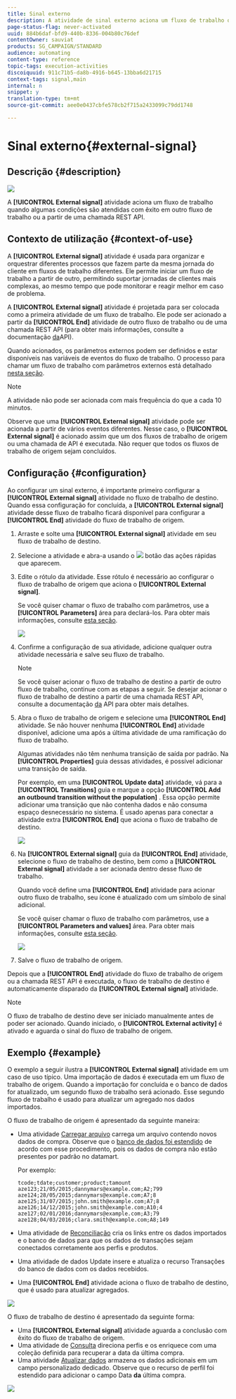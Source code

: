 ```yaml
---
title: Sinal externo
description: A atividade de sinal externo aciona um fluxo de trabalho quando algumas condições são atendidas com êxito em outro fluxo de trabalho.
page-status-flag: never-activated
uuid: 884b6daf-bfd9-440b-8336-004b80c76def
contentOwner: sauviat
products: SG_CAMPAIGN/STANDARD
audience: automating
content-type: reference
topic-tags: execution-activities
discoiquuid: 911c71b5-da8b-4916-b645-13bba6d21715
context-tags: signal,main
internal: n
snippet: y
translation-type: tm+mt
source-git-commit: aee0e0437cbfe578cb2f715a2433099c79dd1748

---
```



# Sinal externo{#external-signal}

## Descrição {#description}

![](assets/signal.png)

A **[!UICONTROL External signal]** atividade aciona um fluxo de trabalho quando algumas condições são atendidas com êxito em outro fluxo de trabalho ou a partir de uma chamada REST API.

## Contexto de utilização {#context-of-use}

A **[!UICONTROL External signal]** atividade é usada para organizar e orquestrar diferentes processos que fazem parte da mesma jornada do cliente em fluxos de trabalho diferentes. Ele permite iniciar um fluxo de trabalho a partir de outro, permitindo suportar jornadas de clientes mais complexas, ao mesmo tempo que pode monitorar e reagir melhor em caso de problema.

A **[!UICONTROL External signal]** atividade é projetada para ser colocada como a primeira atividade de um fluxo de trabalho. Ele pode ser acionado a partir da **[!UICONTROL End]** atividade de outro fluxo de trabalho ou de uma chamada REST API (para obter mais informações, consulte a documentação [da](../../api/using/triggering-a-signal-activity.md)API).

Quando acionados, os parâmetros externos podem ser definidos e estar disponíveis nas variáveis de eventos do fluxo de trabalho. O processo para chamar um fluxo de trabalho com parâmetros externos está detalhado [nesta seção](../../automating/using/calling-a-workflow-with-external-parameters.md).

>[!NOTE]
>
>A atividade não pode ser acionada com mais frequência do que a cada 10 minutos.

Observe que uma **[!UICONTROL External signal]** atividade pode ser acionada a partir de vários eventos diferentes. Nesse caso, o **[!UICONTROL External signal]** é acionado assim que um dos fluxos de trabalho de origem ou uma chamada de API é executada. Não requer que todos os fluxos de trabalho de origem sejam concluídos.

## Configuração {#configuration}

Ao configurar um sinal externo, é importante primeiro configurar a **[!UICONTROL External signal]** atividade no fluxo de trabalho de destino. Quando essa configuração for concluída, a **[!UICONTROL External signal]** atividade desse fluxo de trabalho ficará disponível para configurar a **[!UICONTROL End]** atividade do fluxo de trabalho de origem.

1. Arraste e solte uma **[!UICONTROL External signal]** atividade em seu fluxo de trabalho de destino.
1. Selecione a atividade e abra-a usando o ![](assets/edit_darkgrey-24px.png) botão das ações rápidas que aparecem.
1. Edite o rótulo da atividade. Esse rótulo é necessário ao configurar o fluxo de trabalho de origem que aciona o **[!UICONTROL External signal]**.

   Se você quiser chamar o fluxo de trabalho com parâmetros, use a **[!UICONTROL Parameters]** área para declará-los. Para obter mais informações, consulte [esta seção](../../automating/using/calling-a-workflow-with-external-parameters.md#declaring-the-parameters-in-the-external-signal-activity).

   ![](assets/external_signal_configuration.png)

1. Confirme a configuração de sua atividade, adicione qualquer outra atividade necessária e salve seu fluxo de trabalho.

   >[!NOTE]
   >
   >Se você quiser acionar o fluxo de trabalho de destino a partir de outro fluxo de trabalho, continue com as etapas a seguir. Se desejar acionar o fluxo de trabalho de destino a partir de uma chamada REST API, consulte a documentação [da](../../api/using/triggering-a-signal-activity.md) API para obter mais detalhes.

1. Abra o fluxo de trabalho de origem e selecione uma **[!UICONTROL End]** atividade. Se não houver nenhuma **[!UICONTROL End]** atividade disponível, adicione uma após a última atividade de uma ramificação do fluxo de trabalho.

   Algumas atividades não têm nenhuma transição de saída por padrão. Na **[!UICONTROL Properties]** guia dessas atividades, é possível adicionar uma transição de saída.

   Por exemplo, em uma **[!UICONTROL Update data]** atividade, vá para a **[!UICONTROL Transitions]** guia e marque a opção **[!UICONTROL Add an outbound transition without the population]** . Essa opção permite adicionar uma transição que não contenha dados e não consuma espaço desnecessário no sistema. É usado apenas para conectar a atividade extra **[!UICONTROL End]** que aciona o fluxo de trabalho de destino.

   ![](assets/external_signal_empty_transition.png)

1. Na **[!UICONTROL External signal]** guia da **[!UICONTROL End]** atividade, selecione o fluxo de trabalho de destino, bem como a **[!UICONTROL External signal]** atividade a ser acionada dentro desse fluxo de trabalho.

   Quando você define uma **[!UICONTROL End]** atividade para acionar outro fluxo de trabalho, seu ícone é atualizado com um símbolo de sinal adicional.

   Se você quiser chamar o fluxo de trabalho com parâmetros, use a **[!UICONTROL Parameters and values]** área. Para obter mais informações, consulte [esta seção](../../automating/using/calling-a-workflow-with-external-parameters.md#defining-the-parameters-when-calling-the-workflow).

   ![](assets/external_signal_end.png)

1. Salve o fluxo de trabalho de origem.

Depois que a **[!UICONTROL End]** atividade do fluxo de trabalho de origem ou a chamada REST API é executada, o fluxo de trabalho de destino é automaticamente disparado da **[!UICONTROL External signal]** atividade.

>[!NOTE]
>
>O fluxo de trabalho de destino deve ser iniciado manualmente antes de poder ser acionado. Quando iniciado, o **[!UICONTROL External activity]** é ativado e aguarda o sinal do fluxo de trabalho de origem.

## Exemplo {#example}

O exemplo a seguir ilustra a **[!UICONTROL External signal]** atividade em um caso de uso típico. Uma importação de dados é executada em um fluxo de trabalho de origem. Quando a importação for concluída e o banco de dados for atualizado, um segundo fluxo de trabalho será acionado. Esse segundo fluxo de trabalho é usado para atualizar um agregado nos dados importados.

O fluxo de trabalho de origem é apresentado da seguinte maneira:

* Uma atividade [Carregar arquivo](../../automating/using/load-file.md) carrega um arquivo contendo novos dados de compra. Observe que o [banco de dados foi estendido](../../developing/using/data-model-concepts.md) de acordo com esse procedimento, pois os dados de compra não estão presentes por padrão no datamart.

   Por exemplo:

   ```
   tcode;tdate;customer;product;tamount
   aze123;21/05/2015;dannymars@example.com;A2;799
   aze124;28/05/2015;dannymars@example.com;A7;8
   aze125;31/07/2015;john.smith@example.com;A7;8
   aze126;14/12/2015;john.smith@example.com;A10;4
   aze127;02/01/2016;dannymars@example.com;A3;79
   aze128;04/03/2016;clara.smith@example.com;A8;149
   ```

* Uma atividade de [Reconciliação](../../automating/using/reconciliation.md) cria os links entre os dados importados e o banco de dados para que os dados de transações sejam conectados corretamente aos perfis e produtos.
* Uma atividade de dados [](../../automating/using/update-data.md) Update insere e atualiza o recurso Transações do banco de dados com os dados recebidos.
* Uma **[!UICONTROL End]** atividade aciona o fluxo de trabalho de destino, que é usado para atualizar agregados.

![](assets/signal_example_source1.png)

O fluxo de trabalho de destino é apresentado da seguinte forma:

* Uma **[!UICONTROL External signal]** atividade aguarda a conclusão com êxito do fluxo de trabalho de origem.
* Uma atividade de [Consulta](../../automating/using/query.md#enriching-data) direciona perfis e os enriquece com uma coleção definida para recuperar a data da última compra.
* Uma atividade [Atualizar dados](../../automating/using/update-data.md) armazena os dados adicionais em um campo personalizado dedicado. Observe que o recurso de perfil foi estendido para adicionar o campo Data **da** última compra.

![](assets/signal_example_source2.png)

